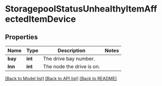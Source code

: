 # StoragepoolStatusUnhealthyItemAffectedItemDevice

## Properties
Name | Type | Description | Notes
------------ | ------------- | ------------- | -------------
**bay** | **int** | The drive bay number. | 
**lnn** | **int** | The node the drive is on. | 

[[Back to Model list]](../README.md#documentation-for-models) [[Back to API list]](../README.md#documentation-for-api-endpoints) [[Back to README]](../README.md)


